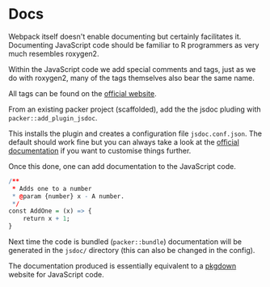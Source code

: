 # Docs

Webpack itself doesn't enable documenting but certainly 
facilitates it. Documenting JavaScript code should be 
familiar to R programmers as very much resembles roxygen2.

Within the JavaScript code we add special comments and tags,
just as we do with roxygen2, many of the tags themselves also
bear the same name. 

All tags can be found on the [official website](https://jsdoc.app/).

From an existing packer project (scaffolded), add the the jsdoc
pluding with `packer::add_plugin_jsdoc`.

This installs the plugin and creates a configuration
file `jsdoc.conf.json`. The default should work fine but you can
always take a look at the 
[official documentation](https://jsdoc.app/about-configuring-jsdoc.html)
if you want to customise things further.

Once this done, one can add documentation to the JavaScript code.

```r
/**
 * Adds one to a number
 * @param {number} x - A number.
 */
const AddOne = (x) => {
	return x + 1;
}
```

Next time the code is bundled (`packer::bundle`) documentation
will be generated in the `jsdoc/` directory (this can also be
changed in the config).

The documentation produced is essentially equivalent to a 
[pkgdown](https://github.com/r-lib/pkgdown/) website for 
JavaScript code.

